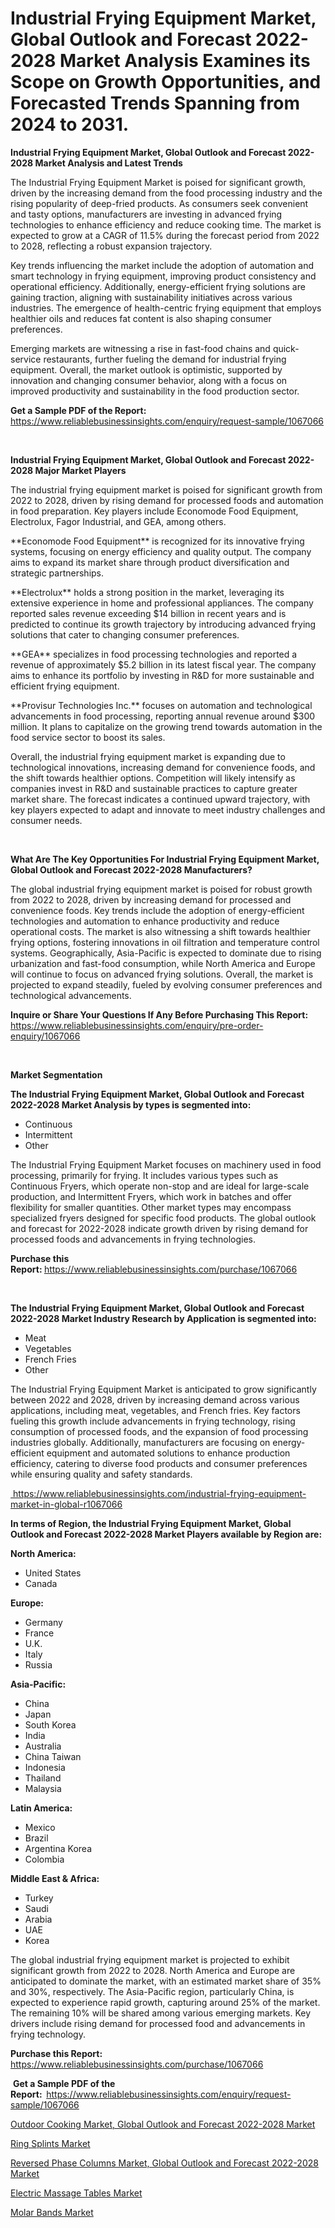 <p><h1>Industrial Frying Equipment Market, Global Outlook and Forecast 2022-2028 Market Analysis Examines its Scope on Growth Opportunities, and Forecasted Trends Spanning from 2024 to 2031.</h1></p><p><strong>Industrial Frying Equipment Market, Global Outlook and Forecast 2022-2028 Market Analysis and Latest Trends</strong></p>
<p><p>The Industrial Frying Equipment Market is poised for significant growth, driven by the increasing demand from the food processing industry and the rising popularity of deep-fried products. As consumers seek convenient and tasty options, manufacturers are investing in advanced frying technologies to enhance efficiency and reduce cooking time. The market is expected to grow at a CAGR of 11.5% during the forecast period from 2022 to 2028, reflecting a robust expansion trajectory.</p><p>Key trends influencing the market include the adoption of automation and smart technology in frying equipment, improving product consistency and operational efficiency. Additionally, energy-efficient frying solutions are gaining traction, aligning with sustainability initiatives across various industries. The emergence of health-centric frying equipment that employs healthier oils and reduces fat content is also shaping consumer preferences.</p><p>Emerging markets are witnessing a rise in fast-food chains and quick-service restaurants, further fueling the demand for industrial frying equipment. Overall, the market outlook is optimistic, supported by innovation and changing consumer behavior, along with a focus on improved productivity and sustainability in the food production sector.</p></p>
<p><strong>Get a Sample PDF of the Report:&nbsp;</strong> <a href="https://www.reliablebusinessinsights.com/enquiry/request-sample/1067066?utm_campaign=1113&utm_medium=2&utm_source=Github&utm_content=ia&utm_term=05112024&utm_id=industrial-frying-equipment-market-global-outlook-and-forecast-2022-2028">https://www.reliablebusinessinsights.com/enquiry/request-sample/1067066</a></p>
<p>&nbsp;</p>
<p><strong>Industrial Frying Equipment Market, Global Outlook and Forecast 2022-2028 Major Market Players</strong></p>
<p><p>The industrial frying equipment market is poised for significant growth from 2022 to 2028, driven by rising demand for processed foods and automation in food preparation. Key players include Economode Food Equipment, Electrolux, Fagor Industrial, and GEA, among others.</p><p>**Economode Food Equipment** is recognized for its innovative frying systems, focusing on energy efficiency and quality output. The company aims to expand its market share through product diversification and strategic partnerships.</p><p>**Electrolux** holds a strong position in the market, leveraging its extensive experience in home and professional appliances. The company reported sales revenue exceeding $14 billion in recent years and is predicted to continue its growth trajectory by introducing advanced frying solutions that cater to changing consumer preferences.</p><p>**GEA** specializes in food processing technologies and reported a revenue of approximately $5.2 billion in its latest fiscal year. The company aims to enhance its portfolio by investing in R&D for more sustainable and efficient frying equipment.</p><p>**Provisur Technologies Inc.** focuses on automation and technological advancements in food processing, reporting annual revenue around $300 million. It plans to capitalize on the growing trend towards automation in the food service sector to boost its sales.</p><p>Overall, the industrial frying equipment market is expanding due to technological innovations, increasing demand for convenience foods, and the shift towards healthier options. Competition will likely intensify as companies invest in R&D and sustainable practices to capture greater market share. The forecast indicates a continued upward trajectory, with key players expected to adapt and innovate to meet industry challenges and consumer needs.</p></p>
<p>&nbsp;</p>
<p><strong>What Are The Key Opportunities For Industrial Frying Equipment Market, Global Outlook and Forecast 2022-2028 Manufacturers?</strong></p>
<p><p>The global industrial frying equipment market is poised for robust growth from 2022 to 2028, driven by increasing demand for processed and convenience foods. Key trends include the adoption of energy-efficient technologies and automation to enhance productivity and reduce operational costs. The market is also witnessing a shift towards healthier frying options, fostering innovations in oil filtration and temperature control systems. Geographically, Asia-Pacific is expected to dominate due to rising urbanization and fast-food consumption, while North America and Europe will continue to focus on advanced frying solutions. Overall, the market is projected to expand steadily, fueled by evolving consumer preferences and technological advancements.</p></p>
<p><strong>Inquire or Share Your Questions If Any Before Purchasing This Report:</strong> <a href="https://www.reliablebusinessinsights.com/enquiry/pre-order-enquiry/1067066?utm_campaign=1113&utm_medium=2&utm_source=Github&utm_content=ia&utm_term=05112024&utm_id=industrial-frying-equipment-market-global-outlook-and-forecast-2022-2028">https://www.reliablebusinessinsights.com/enquiry/pre-order-enquiry/1067066</a></p>
<p>&nbsp;</p>
<p><strong>Market Segmentation</strong></p>
<p><strong>The Industrial Frying Equipment Market, Global Outlook and Forecast 2022-2028 Market Analysis by types is segmented into:</strong></p>
<p><ul><li>Continuous</li><li>Intermittent</li><li>Other</li></ul></p>
<p><p>The Industrial Frying Equipment Market focuses on machinery used in food processing, primarily for frying. It includes various types such as Continuous Fryers, which operate non-stop and are ideal for large-scale production, and Intermittent Fryers, which work in batches and offer flexibility for smaller quantities. Other market types may encompass specialized fryers designed for specific food products. The global outlook and forecast for 2022-2028 indicate growth driven by rising demand for processed foods and advancements in frying technologies.</p></p>
<p><strong>Purchase this Report:&nbsp;</strong><a href="https://www.reliablebusinessinsights.com/purchase/1067066?utm_campaign=1113&utm_medium=2&utm_source=Github&utm_content=ia&utm_term=05112024&utm_id=industrial-frying-equipment-market-global-outlook-and-forecast-2022-2028">https://www.reliablebusinessinsights.com/purchase/1067066</a></p>
<p>&nbsp;</p>
<p><strong>The Industrial Frying Equipment Market, Global Outlook and Forecast 2022-2028 Market Industry Research by Application is segmented into:</strong></p>
<p><ul><li>Meat</li><li>Vegetables</li><li>French Fries</li><li>Other</li></ul></p>
<p><p>The Industrial Frying Equipment Market is anticipated to grow significantly between 2022 and 2028, driven by increasing demand across various applications, including meat, vegetables, and French fries. Key factors fueling this growth include advancements in frying technology, rising consumption of processed foods, and the expansion of food processing industries globally. Additionally, manufacturers are focusing on energy-efficient equipment and automated solutions to enhance production efficiency, catering to diverse food products and consumer preferences while ensuring quality and safety standards.</p></p>
<p><a href="https://www.reliablebusinessinsights.com/industrial-frying-equipment-market-in-global-r1067066?utm_campaign=1113&utm_medium=2&utm_source=Github&utm_content=ia&utm_term=05112024&utm_id=industrial-frying-equipment-market-global-outlook-and-forecast-2022-2028">&nbsp;https://www.reliablebusinessinsights.com/industrial-frying-equipment-market-in-global-r1067066</a></p>
<p><strong>In terms of Region, the Industrial Frying Equipment Market, Global Outlook and Forecast 2022-2028 Market Players available by Region are:</strong></p>
<p>
    <p> <strong> North America: </strong>
        <ul>
            <li>United States</li>
            <li>Canada</li>
        </ul>
        </p> 
    <p> <strong> Europe: </strong>
        <ul>
            <li>Germany</li>
            <li>France</li>
            <li>U.K.</li>
            <li>Italy</li>
            <li>Russia</li>
        </ul>
        </p> 
    <p> <strong> Asia-Pacific: </strong>
        <ul>
            <li>China</li>
            <li>Japan</li>
            <li>South Korea</li>
            <li>India</li>
            <li>Australia</li>
            <li>China Taiwan</li>
            <li>Indonesia</li>
            <li>Thailand</li>
            <li>Malaysia</li>
        </ul>
        </p> 
    <p> <strong> Latin America: </strong>
        <ul>
            <li>Mexico</li>
            <li>Brazil</li>
            <li>Argentina Korea</li>
            <li>Colombia</li>
        </ul>
        </p> 
    <p> <strong> Middle East & Africa: </strong>
        <ul>
            <li>Turkey</li>
            <li>Saudi</li>
            <li>Arabia</li>
            <li>UAE</li>
            <li>Korea</li>
        </ul>
    </p>
    </p>
<p><p>The global industrial frying equipment market is projected to exhibit significant growth from 2022 to 2028. North America and Europe are anticipated to dominate the market, with an estimated market share of 35% and 30%, respectively. The Asia-Pacific region, particularly China, is expected to experience rapid growth, capturing around 25% of the market. The remaining 10% will be shared among various emerging markets. Key drivers include rising demand for processed food and advancements in frying technology.</p></p>
<p><strong>Purchase this Report: </strong><a href="https://www.reliablebusinessinsights.com/purchase/1067066?utm_campaign=1113&utm_medium=2&utm_source=Github&utm_content=ia&utm_term=05112024&utm_id=industrial-frying-equipment-market-global-outlook-and-forecast-2022-2028">https://www.reliablebusinessinsights.com/purchase/1067066</a></p>
<p>&nbsp;<strong>Get a Sample PDF of the Report:&nbsp;&nbsp;</strong><a href="https://www.reliablebusinessinsights.com/enquiry/request-sample/1067066?utm_campaign=1113&utm_medium=2&utm_source=Github&utm_content=ia&utm_term=05112024&utm_id=industrial-frying-equipment-market-global-outlook-and-forecast-2022-2028">https://www.reliablebusinessinsights.com/enquiry/request-sample/1067066</a></p>
<p><strong></strong></p>
<p><p><a href="https://github.com/tewellnudorennk/Market-Research-Report-List-1/blob/main/outdoor-cooking-market-global-outlook-and-forecast-2022-2028-market.md?utm_campaign=1113&utm_medium=2&utm_source=Github&utm_content=ia&utm_term=05112024&utm_id=industrial-frying-equipment-market-global-outlook-and-forecast-2022-2028">Outdoor Cooking Market, Global Outlook and Forecast 2022-2028 Market</a></p><p><a href="https://issuu.com/reportprime-2/docs/ring-splints-market-size-2030.pptx_185263b243dcce?utm_campaign=1113&utm_medium=2&utm_source=Github&utm_content=ia&utm_term=05112024&utm_id=industrial-frying-equipment-market-global-outlook-and-forecast-2022-2028">Ring Splints Market</a></p><p><a href="https://github.com/keitelmoprotinu/Market-Research-Report-List-1/blob/main/reversed-phase-columns-market-global-outlook-and-forecast-2022-2028-market.md?utm_campaign=1113&utm_medium=2&utm_source=Github&utm_content=ia&utm_term=05112024&utm_id=industrial-frying-equipment-market-global-outlook-and-forecast-2022-2028">Reversed Phase Columns Market, Global Outlook and Forecast 2022-2028 Market</a></p><p><a href="https://issuu.com/reportprime-2/docs/electric-massage-tables-market-size_38e9d8f86e238b?utm_campaign=1113&utm_medium=2&utm_source=Github&utm_content=ia&utm_term=05112024&utm_id=industrial-frying-equipment-market-global-outlook-and-forecast-2022-2028">Electric Massage Tables Market</a></p><p><a href="https://issuu.com/reportprime-2/docs/molar-bands-market-size-2030.pptx_ee7c8c75f25b81?utm_campaign=1113&utm_medium=2&utm_source=Github&utm_content=ia&utm_term=05112024&utm_id=industrial-frying-equipment-market-global-outlook-and-forecast-2022-2028">Molar Bands Market</a></p></p>